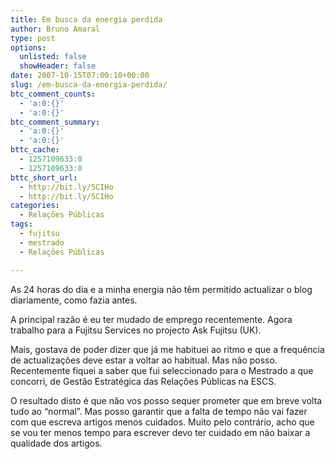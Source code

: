 ```yaml
---
title: Em busca da energia perdida
author: Bruno Amaral
type: post
options:
  unlisted: false
  showHeader: false
date: 2007-10-15T07:00:10+00:00
slug: /em-busca-da-energia-perdida/
btc_comment_counts:
  - 'a:0:{}'
  - 'a:0:{}'
btc_comment_summary:
  - 'a:0:{}'
  - 'a:0:{}'
bttc_cache:
  - 1257109633:0
  - 1257109633:0
bttc_short_url:
  - http://bit.ly/5CIHo
  - http://bit.ly/5CIHo
categories:
  - Relações Públicas
tags:
  - fujitsu
  - mestrado
  - Relações Públicas

---
```

As 24 horas do dia e a minha energia não têm permitido actualizar o blog diariamente, como fazia antes.

A principal razão é eu ter mudado de emprego recentemente. Agora trabalho para a Fujitsu Services no projecto Ask Fujitsu (UK).

Mais, gostava de poder dizer que já me habituei ao ritmo e que a frequência de actualizações deve estar a voltar ao habitual. Mas não posso. Recentemente fiquei a saber que fui seleccionado para o Mestrado a que concorri, de Gestão Estratégica das Relações Públicas na ESCS.

O resultado disto é que não vos posso sequer prometer que em breve volta tudo ao &#8220;normal&#8221;. Mas posso garantir que a falta de tempo não vai fazer com que escreva artigos menos cuidados. Muito pelo contrário, acho que se vou ter menos tempo para escrever devo ter cuidado em não baixar a qualidade dos artigos.